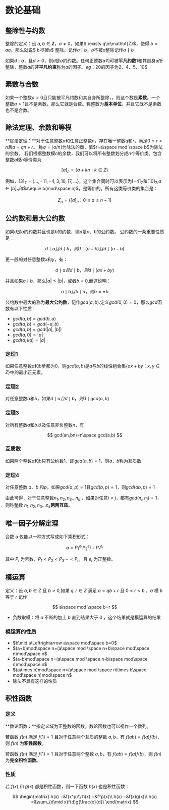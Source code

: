 # 数论基础

## **整除性与约数**
整除的定义：设 $a,b\in\mathbf{Z}，a\ne 0$。如果$ \exists q\in\mathbf{Z}$，使得 $b=aq$，那么就说$ b$可被$a$ 整除，记作$a\mid b$，$b$不被$a$整除记作$a\nmid b$

如果$d\mid a$，且$d\ge0$，则$d$是$a$的约数。任何正整数$a$均可被**平凡约数**$1$和其自身$a$所整除，整数$a$的**非平凡约束**称为$a$的因子。$eg：20$的因子为2、4、5、10$

## **素数与合数**
如果一个整数$a>0$且只能被平凡约数和其自身所整除，，则这个数是**素数**。一个整数$a>1$且不是素数，那么它就是合数。称整数为**基本单位**，并且它既不是素数也不是合数。

## **除法定理、余数和等模**
**除法定理：**对于任意整数$a$和任意正整数$n$，存在唯一整数$q$和$r$，满足$0\le r<n$且$a=qn+r$。
称$q=\left \lfloor a/n \right \rfloor$为除法的商，值$r=a\space mod \space b$为除法的余数。
我们根据整数模$n$的余数，我们可以将所有整数划分成$n$个等价类。包含整数$a$模$n$等价类为

$$
[a]_n=\{ a+kn:k\in Z\}
$$

例如，$[3]_7=\{\dots ,-11,-4,3,10,17,\dots\}$，这个集合同时可以表示为$[-4]_7$和$[10]_7$,$a \in [b]_n$和$a\equiv b(mod\space n)$，是等价的。所有这类等价类的集合是：

$$
Z_n=\{[a]_n ：0\le a\le n-1\}
$$

## **公约数和最大公约数**
如果$d$是$a$的约数并且也是$b$的约数，则$d$是$a、b$的公约数。
公约数的一条重要性质是：

$$
d\mid a且d\mid b，则d\mid (a+b)且d\mid (a-b)
$$

更一般的对任意整数$x$和$y$，有：

$$
d\mid a且d\mid b，则d\mid (ax+by)
$$

并且如果$a\mid b$，那么$\left | a \right |\le \left | b \right |$，或者$b=0$,而这说明：

$$
a\mid b且b\mid a，则a=\pm b
$$

公约数中最大的称为**最大公约数**，记作$gcd(a,b)$.定义$gcd(0,0)=0$，那么$gcd$函数有以下性质：
- $gcd(a,b)=gcd(b,a)$
- $gcd(a,b)=gcd(-a,b)$
- $gcd(a,b)=gcd(|a|,|b|)$
- $gcd(a,0)=|a|$
- $gcd(a,ka)=|a|$

### **定理1**
如果任意整数$a$和$b$步都为$0$，则$gcd(a,b)$是$a$与$b$的线性组合集$\{ax+by：x,y\in Z\}$中的最小正元素。

### **定理2**
对任意整数$a$和$b$，如果$d\mid a且d\mid b，则d\mid gcd(a,b)$

### **定理3**

对所有整数$a$和$b$以及任意非负整数$n$，有

$$
gcd(an,bn)=n\space gcd(a,b)
$$

### **互质数**
如果两个整数$a$和$b$只有公约数$1$，即$gcd(a,b)=1$，则$a、b$称为互质数.

### **定理4**

对任意整数 $a、b$ 和$p$，如果$gcd(a,p)=1$且$gcd(b,p)=1$，则$gcd(ab,p)=1$

由此可得，对于任意整数$n_1,n_2,n_3\dots n_k$ ，如果对任意$i\ne j$，都有$gcd(n_i,n_j)=1$，则称整数 $n_1,n_2,n_3\dots n_k$**两两互质**。

## **唯一因子分解定理**

合数 $a$ 仅能以一种方式写成如下乘积形式：

$$
a=P^{e_1}_1 P^{e_2}_2\cdots P^{e_r}_r
$$

其中 $P_i$ 为素数，$P_1<P_2<P_3\cdots <P_r$，且 $e_i$ 为正整数。

## **模运算**
定义：设 $a,b\in Z$ 且 $b>0$,如果 $q,r\in Z$ 满足 $a=qb+r$ 且 $0\le r<b$ ，$a$ 模 $b$ 等于 $r$ 记作

$$
a\space mod \space b=r
$$

- 负数取模：将 $a$ 不断的加上 $b$ 直到结果大于 $0$ ，这个结果就是模运算的结果
  
### **模运算的性质**

- $b\mid a\Leftrightarrow a\space mod\space b=0$
-  $(a+b)mod\space n=(a\space mod \space n+b\space mod\space n)mod\space n$ 
-  $(a-b)mod\space n=(a\space mod \space n-b\space mod\space n)mod\space n$
-  $(a\times  b)mod\space n=(a\space mod \space n\times b\space mod\space n)mod\space n$
- 除法不具有这样的性质


## **积性函数**

### **定义**

**数论函数：**指定义域为正整数的函数。数论函数也可以视作一个数列。

若函数 $f(n)$ 满足 $f(1) = 1$ 且对于任意两个互质的整数 $a,b$，有 $f(ab) = f(a)f(b)$，则 $f(n)$ 为**积性函数**。


若函数 $f(n)$ 满足 $f(1) = 1$ 且对于任意两个整数 $a,b$，有 $f(ab) = f(a)f(b)$，则 $f(n)$ 为**完全积性函数**。

### **性质**

若 $f(x)$ 和 $g(x)$ 都是积性函数，则一下函数 $h(x)$ 也是积性函数：

$$
\begin{matrix}
h(x) =&f(x^p)\\
h(x) =&f^p(x)\\
h(x) =&f(x)g(x)\\
h(x) =&\sum_{d\mid x}f(d)g(\frac{x}{d})
\end{matrix}
$$
